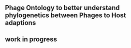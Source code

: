 ## Phage Ontology to better understand phylogenetics between Phages to Host adaptions 

## work in progress